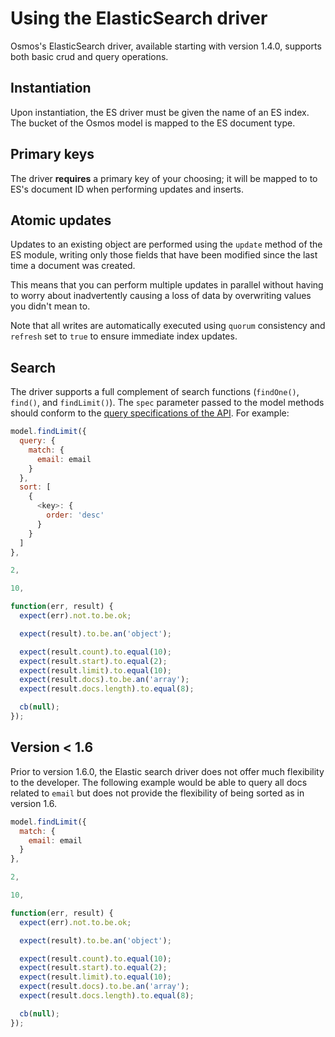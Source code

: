 # Using the ElasticSearch driver

Osmos's ElasticSearch driver, available starting with version 1.4.0, supports both basic crud and query operations.

## Instantiation

Upon instantiation, the ES driver must be given the name of an ES index. The bucket of the Osmos model is mapped to the ES document type.

## Primary keys

The driver **requires** a primary key of your choosing; it will be mapped to to ES's document ID when performing updates and inserts.

## Atomic updates

Updates to an existing object are performed using the `update` method of the ES module, writing only those fields that have been modified since the last time a document was created.

This means that you can perform multiple updates in parallel without having to worry about inadvertently causing a loss of data by overwriting values you didn't mean to.

Note that all writes are automatically executed using `quorum` consistency and `refresh` set to `true` to ensure immediate index updates.

## Search

The driver supports a full complement of search functions (`findOne()`, `find()`, and `findLimit()`). The `spec` parameter passed to the model methods should conform to the [query specifications of the API](http://www.elasticsearch.org/guide/en/elasticsearch/reference/current/query-dsl.html). For example:

```javascript
model.findLimit({
  query: {
    match: {
      email: email
    }
  },
  sort: [
    {
      <key>: {
        order: 'desc'
      }
    }
  ]
},

2,

10,

function(err, result) {
  expect(err).not.to.be.ok;

  expect(result).to.be.an('object');

  expect(result.count).to.equal(10);
  expect(result.start).to.equal(2);
  expect(result.limit).to.equal(10);
  expect(result.docs).to.be.an('array');
  expect(result.docs.length).to.equal(8);

  cb(null);
});
```

## Version < 1.6

Prior to version 1.6.0, the Elastic search driver does not offer much flexibility to the developer. The following example would be able to query all docs related to `email` but does not provide the flexibility of being sorted as in version 1.6.

```javascript
model.findLimit({
  match: {
    email: email
  }
},

2,

10,

function(err, result) {
  expect(err).not.to.be.ok;

  expect(result).to.be.an('object');

  expect(result.count).to.equal(10);
  expect(result.start).to.equal(2);
  expect(result.limit).to.equal(10);
  expect(result.docs).to.be.an('array');
  expect(result.docs.length).to.equal(8);

  cb(null);
});
```
